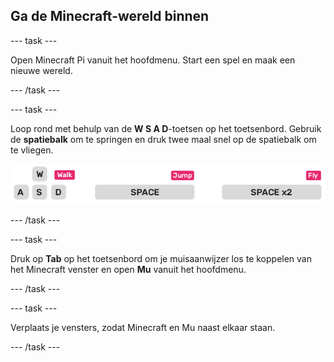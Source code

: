 ## Ga de Minecraft-wereld binnen

--- task ---

Open Minecraft Pi vanuit het hoofdmenu. Start een spel en maak een nieuwe wereld.

--- /task ---

--- task ---

Loop rond met behulp van de **W S A D**-toetsen op het toetsenbord. Gebruik de **spatiebalk** om te springen en druk twee maal snel op de spatiebalk om te vliegen.

![](images/minecraft-keys.png)

--- /task ---

--- task ---

Druk op **Tab** op het toetsenbord om je muisaanwijzer los te koppelen van het Minecraft venster en open **Mu** vanuit het hoofdmenu.

--- /task ---

--- task ---

Verplaats je vensters, zodat Minecraft en Mu naast elkaar staan.

--- /task ---